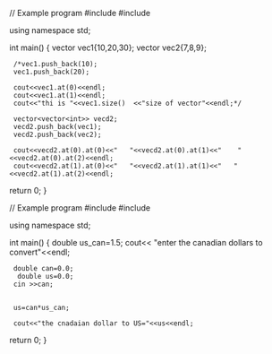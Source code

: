 // Example program
#include <iostream>
#include <vector>

using namespace std;


 int main() 
 {
     vector <int> vec1{10,20,30};
     vector <int> vec2{7,8,9};
     
     /*vec1.push_back(10);
     vec1.push_back(20);
     
     cout<<vec1.at(0)<<endl;
     cout<<vec1.at(1)<<endl;
     cout<<"thi is "<<vec1.size()  <<"size of vector"<<endl;*/
     
     vector<vector<int>> vecd2;
     vecd2.push_back(vec1);
     vecd2.push_back(vec2);
     
     cout<<vecd2.at(0).at(0)<<"   "<<vecd2.at(0).at(1)<<"    "<<vecd2.at(0).at(2)<<endl;
     cout<<vecd2.at(1).at(0)<<"   "<<vecd2.at(1).at(1)<<"   "<<vecd2.at(1).at(2)<<endl;
     
     
     
     
     
   return 0;
}

// Example program
#include <iostream>
#include <vector>

using namespace std;


 int main() 
 {
     double us_can=1.5;
     cout<< "enter the canadian dollars to convert"<<endl;
     
     double can=0.0;
      double us=0.0;
     cin >>can;
     
    
     us=can*us_can;
     
     cout<<"the cnadaian dollar to US="<<us<<endl;
     
     
     
     
     
   return 0;
}
